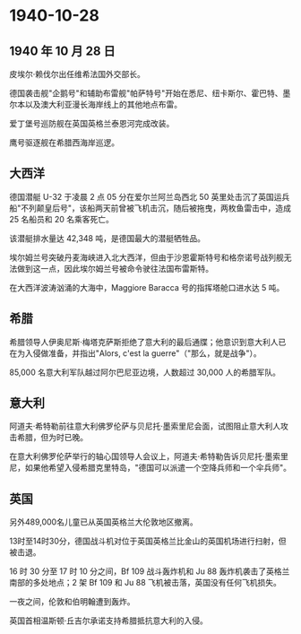 # 1940-10-28

## 1940 年 10 月 28 日

皮埃尔·赖伐尔出任维希法国外交部长。

德国袭击舰"企鹅号"和辅助布雷舰"帕萨特号"开始在悉尼、纽卡斯尔、霍巴特、墨尔本以及澳大利亚漫长海岸线上的其他地点布雷。

爱丁堡号巡防舰在英国英格兰泰恩河完成改装。

鹰号驱逐舰在希腊西海岸巡逻。

## 大西洋

德国潜艇 U-32 于凌晨 2 点 05 分在爱尔兰阿兰岛西北 50
英里处击沉了英国运兵船"不列颠皇后号"，该船两天前曾被飞机击沉，随后被拖曳，两枚鱼雷击中，造成
25 名船员和 20 名乘客死亡。

该潜艇排水量达 42,348 吨，是德国最大的潜艇牺牲品。

埃尔姆兰号突破丹麦海峡进入北大西洋，但由于沙恩霍斯特号和格奈诺号战列舰无法做到这一点，因此埃尔姆兰号被命令驶往法国布雷斯特。

在大西洋波涛汹涌的大海中，Maggiore Baracca 号的指挥塔舱口进水达 5 吨。

## 希腊

希腊领导人伊奥尼斯·梅塔克萨斯拒绝了意大利的最后通牒；他意识到意大利人已在为入侵做准备，并指出"Alors,
c\'est la guerre"（"那么，就是战争"）。

85,000 名意大利军队越过阿尔巴尼亚边境，人数超过 30,000 人的希腊军队。

## 意大利

阿道夫·希特勒前往意大利佛罗伦萨与贝尼托·墨索里尼会面，试图阻止意大利人攻击希腊，但为时已晚。

在意大利佛罗伦萨举行的轴心国领导人会议上，阿道夫·希特勒告诉贝尼托·墨索里尼，如果他希望入侵希腊克里特岛，"德国可以派遣一个空降兵师和一个伞兵师"。

## 英国

另外489,000名儿童已从英国英格兰大伦敦地区撤离。

13时至14时30分，德国战斗机对位于英国英格兰比金山的英国机场进行扫射，但被击退。

16 时 30 分至 17 时 10 分之间，Bf 109 战斗轰炸机和 Ju 88
轰炸机袭击了英格兰南部的多处地点；2 架 Bf 109 和 Ju 88
飞机被击落，英国没有任何飞机损失。

一夜之间，伦敦和伯明翰遭到轰炸。

英国首相温斯顿·丘吉尔承诺支持希腊抵抗意大利的入侵。

